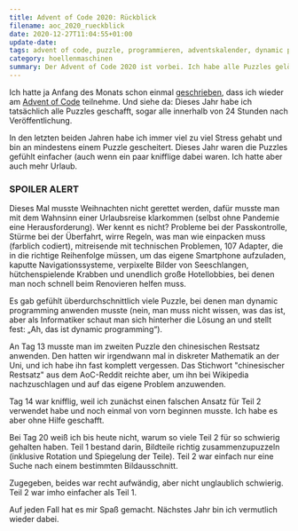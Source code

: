```yaml
---
title: Advent of Code 2020: Rückblick
filename: aoc_2020_rueckblick
date: 2020-12-27T11:04:55+01:00
update-date:
tags: advent of code, puzzle, programmieren, adventskalender, dynamic programming, zelluläre automaten
category: hoellenmaschinen
summary: Der Advent of Code 2020 ist vorbei. Ich habe alle Puzzles gelöst.
---
```


Ich hatte ja Anfang des Monats schon einmal [geschrieben](/blogposts/adventofcode_2020), dass ich wieder am [Advent of Code](https://adventofcode.com/) teilnehme. Und siehe da: Dieses Jahr habe ich tatsächlich alle Puzzles geschafft, sogar alle innerhalb von 24 Stunden nach Veröffentlichung.

In den letzten beiden Jahren habe ich immer viel zu viel Stress gehabt und bin an mindestens einem Puzzle gescheitert. Dieses Jahr waren die Puzzles gefühlt einfacher (auch wenn ein paar knifflige dabei waren. Ich hatte aber auch mehr Urlaub.

### SPOILER ALERT

Dieses Mal musste Weihnachten nicht gerettet werden, dafür musste man mit dem Wahnsinn einer Urlaubsreise klarkommen (selbst ohne Pandemie eine Herausforderung). Wer kennt es nicht? Probleme bei der Passkontrolle, Stürme bei der Überfahrt, wirre Regeln, was man wie einpacken muss (farblich codiert), mitreisende mit technischen Problemen, 107 Adapter, die in die richtige Reihenfolge müssen, um das eigene Smartphone aufzuladen, kaputte Navigationssysteme, verpixelte Bilder von Seeschlangen, hütchenspielende Krabben und unendlich große Hotellobbies, bei denen man noch schnell beim Renovieren helfen muss.

Es gab gefühlt überdurchschnittlich viele Puzzle, bei denen man dynamic programming anwenden musste (nein, man muss nicht wissen, was das ist, aber als Informatiker schaut man sich hinterher die Lösung an und stellt fest: „Ah, das ist dynamic programming“).

An Tag 13 musste man im zweiten Puzzle den chinesischen Restsatz anwenden. Den hatten wir irgendwann mal in diskreter Mathematik an der Uni, und ich habe ihn fast komplett vergessen. Das Stichwort "chinesischer Restsatz" aus dem AoC-Reddit reichte aber, um ihn bei Wikipedia nachzuschlagen und auf das eigene Problem anzuwenden.

Tag 14 war knifflig, weil ich zunächst einen falschen Ansatz für Teil 2 verwendet habe und noch einmal von vorn beginnen musste. Ich habe es aber ohne Hilfe geschafft.

Bei Tag 20 weiß ich bis heute nicht, warum so viele Teil 2 für so schwierig gehalten haben. Teil 1 bestand darin, Bildteile richtig zusammenzupuzzeln (inklusive Rotation und Spiegelung der Teile). Teil 2 war einfach nur eine Suche nach einem bestimmten Bildausschnitt.

Zugegeben, beides war recht aufwändig, aber nicht unglaublich schwierig. Teil 2 war imho einfacher als Teil 1.

Auf jeden Fall hat es mir Spaß gemacht. Nächstes Jahr bin ich vermutlich wieder dabei.
